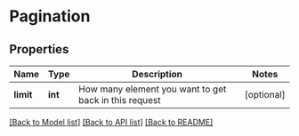 # Pagination

## Properties
Name | Type | Description | Notes
------------ | ------------- | ------------- | -------------
**limit** | **int** | How many element you want to get back in this request | [optional] 


[[Back to Model list]](../README.md#documentation-for-models) [[Back to API list]](../README.md#documentation-for-api-endpoints) [[Back to README]](../README.md)


